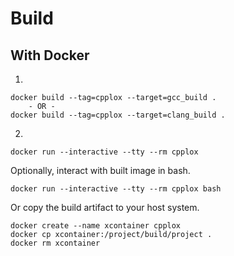 # Build

## With Docker

1.

    docker build --tag=cpplox --target=gcc_build .
        - OR -
    docker build --tag=cpplox --target=clang_build .

2.

    docker run --interactive --tty --rm cpplox

Optionally, interact with built image in bash.

    docker run --interactive --tty --rm cpplox bash

Or copy the build artifact to your host system.

    docker create --name xcontainer cpplox
    docker cp xcontainer:/project/build/project .
    docker rm xcontainer
